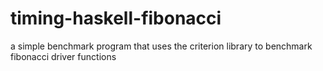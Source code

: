 # timing-haskell-fibonacci
a simple benchmark program that uses the criterion library to benchmark fibonacci driver functions 
